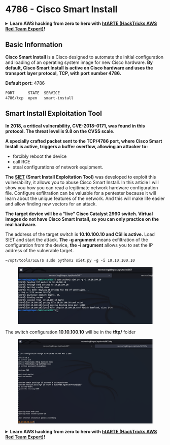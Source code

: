 # 4786 - Cisco Smart Install

<details>

<summary><strong>Learn AWS hacking from zero to hero with</strong> <a href="https://training.hacktricks.xyz/courses/arte"><strong>htARTE (HackTricks AWS Red Team Expert)</strong></a><strong>!</strong></summary>

* Do you work in a **cybersecurity company**? Do you want to see your **company advertised in HackTricks**? or do you want to have access to the **latest version of the PEASS or download HackTricks in PDF**? Check the [**SUBSCRIPTION PLANS**](https://github.com/sponsors/carlospolop)!
* Discover [**The PEASS Family**](https://opensea.io/collection/the-peass-family), our collection of exclusive [**NFTs**](https://opensea.io/collection/the-peass-family)
* Get the [**official PEASS & HackTricks swag**](https://peass.creator-spring.com)
* **Join the** [**💬**](https://emojipedia.org/speech-balloon/) [**Discord group**](https://discord.gg/hRep4RUj7f) or the [**telegram group**](https://t.me/peass) or **follow** me on **Twitter** 🐦[**@carlospolopm**](https://twitter.com/hacktricks\_live)**.**
* **Share your hacking tricks by submitting PRs to the** [**hacktricks repo**](https://github.com/carlospolop/hacktricks) **and** [**hacktricks-cloud repo**](https://github.com/carlospolop/hacktricks-cloud).

</details>

## Basic Information

**Cisco Smart Install** is a Cisco designed to automate the initial configuration and loading of an operating system image for new Cisco hardware. **By default, Cisco Smart Install is active on Cisco hardware and uses the transport layer protocol, TCP, with port number 4786.**

**Default port:** 4786

```
PORT      STATE  SERVICE
4786/tcp  open   smart-install
```

## **Smart Install Exploitation Tool**

**In 2018, a critical vulnerability, CVE-2018–0171, was found in this protocol. The threat level is 9.8 on the CVSS scale.**

**A specially crafted packet sent to the TCP/4786 port, where Cisco Smart Install is active, triggers a buffer overflow, allowing an attacker to:**

* forcibly reboot the device
* call RCE
* steal configurations of network equipment.

**The** [**SIET**](https://github.com/frostbits-security/SIET) **(Smart Install Exploitation Tool)** was developed to exploit this vulnerability, it allows you to abuse Cisco Smart Install. In this article I will show you how you can read a legitimate network hardware configuration file. Configure exfiltration can be valuable for a pentester because it will learn about the unique features of the network. And this will make life easier and allow finding new vectors for an attack.

**The target device will be a “live” Cisco Catalyst 2960 switch. Virtual images do not have Cisco Smart Install, so you can only practice on the real hardware.**

The address of the target switch is **10.10.100.10 and CSI is active.** Load SIET and start the attack. **The -g argument** means exfiltration of the configuration from the device, **the -i argument** allows you to set the IP address of the vulnerable target.

```
~/opt/tools/SIET$ sudo python2 siet.py -g -i 10.10.100.10
```

<figure><img src="../.gitbook/assets/image (770).png" alt=""><figcaption></figcaption></figure>

The switch configuration **10.10.100.10** will be in the **tftp/** folder

<figure><img src="../.gitbook/assets/image (1113).png" alt=""><figcaption></figcaption></figure>

<details>

<summary><strong>Learn AWS hacking from zero to hero with</strong> <a href="https://training.hacktricks.xyz/courses/arte"><strong>htARTE (HackTricks AWS Red Team Expert)</strong></a><strong>!</strong></summary>

* Do you work in a **cybersecurity company**? Do you want to see your **company advertised in HackTricks**? or do you want to have access to the **latest version of the PEASS or download HackTricks in PDF**? Check the [**SUBSCRIPTION PLANS**](https://github.com/sponsors/carlospolop)!
* Discover [**The PEASS Family**](https://opensea.io/collection/the-peass-family), our collection of exclusive [**NFTs**](https://opensea.io/collection/the-peass-family)
* Get the [**official PEASS & HackTricks swag**](https://peass.creator-spring.com)
* **Join the** [**💬**](https://emojipedia.org/speech-balloon/) [**Discord group**](https://discord.gg/hRep4RUj7f) or the [**telegram group**](https://t.me/peass) or **follow** me on **Twitter** 🐦[**@carlospolopm**](https://twitter.com/hacktricks\_live)**.**
* **Share your hacking tricks by submitting PRs to the** [**hacktricks repo**](https://github.com/carlospolop/hacktricks) **and** [**hacktricks-cloud repo**](https://github.com/carlospolop/hacktricks-cloud).

</details>
